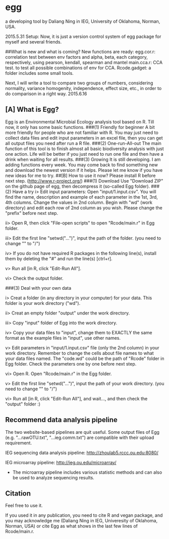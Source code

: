 # egg
a developing tool by Daliang Ning in IEG, University of Oklahoma, Norman, USA.

2015.5.31 Setup: Now, it is just a version control system of egg package for myself and several friends.

##What is new and what is coming?
New functions are ready:
egg.cor.r:  correlation test between env factors and alpha, beta, each category, respectively, using pearson, kendall, spearman and mantel
main.cca.r: CCA test. to test all possible combinations of env for CCA. 
Rcode.gadget: a folder includes some small tools.

Next, I will write a tool to compare two groups of numbers, considering normality, variance homogenity, independence, effect size, etc., in order to do comparison in a right way. 2015.6.16

## [A] What is Egg?
Egg is an Environmental Microbial Ecology analysis tool based on R. Till now, it only has some basic functions.
###(1) Friendly for beginner
A bit more friendly for people who are not familiar with R. You may just need to collect data files and edit input parameters in an excel file, then you can get all output files you need after run a R file.
###(2) One-run-All-out
The main function of this tool is to finish almost all basic biodiversity analysis with just one action.
Life will be better if you just need to run one file and then have a drink when waiting for all results.
###(3) Growing
It is still developing. I am adding functions every week. You may come back to find something new and download the newest version if it helps. Please let me know if you have new ideas for me to try.
##[B] How to use it now?
Please install R before next step. (http://www.r-project.org/)
###(1) Download
Use "Download ZIP" on the github page of egg, then decompress it (so-called Egg folder).
###(2) Have a try
i> Edit input parameters: Open "input/1.input.csv". You will find the name, description and example of each parameter in the 1st, 3rd, 4th columns. Change the values in 2nd column. Begin with "wd" (work directory) and edit each row of 2nd column as you wish. Please change the "prefix" before next step.

ii> Open R, then click "File-open scripts" to open "Rcode/main.r" in Egg folder.

iii> Edit the first line "setwd("...")", input the path of the folder. (you need to change "\" to "/")

iv> If you do not have required R packages in the following line(s), install them by deleting the "#" and run the line(s) [ctrl+r].

v> Run all [in R, click "Edit-Run All"].

vi> Check the output folder.

###(3) Deal with your own data

i> Creat a folder (in any directory in your computer) for your data. This folder is your work directory ("wd").

ii> Creat an empty folder "output" under the work directory.

iii> Copy "input" folder of Egg into the work directory.

iv> Copy your data files to "input", change them to EXACTLY the same format as the example files in "input", use other names.

v> Edit parameters in "input/1.input.csv" file (only the 2nd column) in your work directory. Remember to change the cells about file names to what your data files named. The "code.wd" could be the path of "Rcode" folder in Egg folder. Check the parameters one by one before next step.

vi> Open R. Open "Rcode/main.r" in the Egg folder.

v> Edit the first line "setwd("...")", input the path of your work directory. (you need to change "\" to "/")

vi> Run all [in R, click "Edit-Run All"], and wait..., and then check the "output" folder :)

## Recommend data analysis pipeline

The two website-based pipelines are quit useful. Some output files of Egg (e.g. "...rawOTU.txt", "...ieg.comm.txt") are compatible with their upload requirement.

IEG sequencing data analysis pipeline: http://zhoulab5.rccc.ou.edu:8080/

IEG microarray pipeline: http://ieg.ou.edu/microarray/

* The microarray pipeline includes various statistic methods and can also be used to analyze sequencing results.

## Citation

Feel free to use it.

If you used it in any publication, you need to cite R and vegan package, and you may acknowledge me (Daliang Ning in IEG, Univeresity of Oklahoma, Norman, USA) or cite Egg as what shows in the last few lines of Rcode/main.r.

